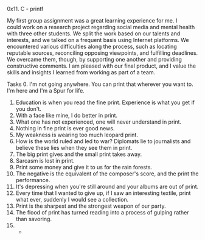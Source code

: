 0x11. C - printf

My first group assignment was a great learning experience for me. I could work on a research project regarding social media and mental health with three other students. We split the work based on our talents and interests, and we talked on a frequent basis using Internet platforms. We encountered various difficulties along the process, such as locating reputable sources, reconciling opposing viewpoints, and fulfilling deadlines. We overcame them, though, by supporting one another and providing constructive comments. I am pleased with our final product, and I value the skills and insights I learned from working as part of a team.

Tasks
0. I'm not going anywhere. You can print that wherever you want to. I'm here and I'm a Spur for life.
1. Education is when you read the fine print. Experience is what you get if you don't.
2. With a face like mine, I do better in print.
3. What one has not experienced, one will never understand in print.
4. Nothing in fine print is ever good news.
5. My weakness is wearing too much leopard print.
6. How is the world ruled and led to war? Diplomats lie to journalists and believe these lies when they see them in print.
7. The big print gives and the small print takes away.
8. Sarcasm is lost in print.
9. Print some money and give it to us for the rain forests.
10. The negative is the equivalent of the composer's score, and the print the performance.
11. It's depressing when you're still around and your albums are out of print.
12. Every time that I wanted to give up, if I saw an interesting textile, print what ever, suddenly I would see a collection.
13. Print is the sharpest and the strongest weapon of our party.
14. The flood of print has turned reading into a process of gulping rather than savoring.
15. *
